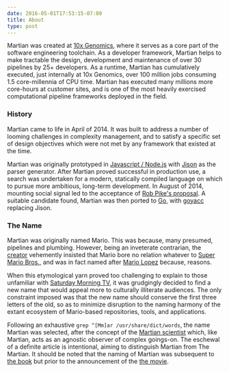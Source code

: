 ```yaml
---
date: 2016-05-01T17:53:15-07:00
title: About
type: post
---
```


Martian was created at [10x Genomics](https://www.10xgenomics.com/), where it serves as a core part of the software engineering toolchain. As a developer framework, Martian helps to make tractable the design, development and maintenance of over 30 pipelines by 25+ developers. As a runtime, Martian has cumulatively executed, just internally at 10x Genomics, over 100 million jobs consuming 1.5 core-millennia of CPU time. Martian has executed many millions more core-hours at customer sites, and is one of the most heavily exercised computational pipeline frameworks deployed in the field.

### History

Martian came to life in April of 2014. It was built to address a number of looming challenges in complexity management, and to satisfy a specific set of design objectives which were not met by any framework that existed at the time.

Martian was originally prototyped in [Javascript / Node.js](https://nodejs.org/) with [Jison](http://jison.org/) as the parser generator. After Martian proved successful in production use, a search was undertaken for a modern, statically compiled language on which to pursue more ambitious, long-term development. In August of 2014, mounting social signal led to the acceptance of [Rob Pike's proposal](https://www.youtube.com/watch?v=rKnDgT73v8s). A suitable candidate found, Martian was then ported to [Go](https://golang.org/), with [goyacc](https://godoc.org/golang.org/x/tools/cmd/goyacc) replacing Jison.

### The Name

Martian was originally named Mario. This was because, many presumed, pipelines and plumbing. However, being an inveterate contrarian, the [creator](https://twitter.com/ablewhiskey) vehemently insisted that Mario bore no relation whatever to [Super Mario Bros.](https://en.wikipedia.org/wiki/Super_Mario_Bros.), and was in fact named after [Mario Lopez](https://en.wikipedia.org/wiki/Mario_Lopez) because, reasons.

When this etymological yarn proved too challenging to explain to those unfamiliar with [Saturday Morning TV](https://en.wikipedia.org/wiki/Saved_by_the_Bell), it was grudgingly decided to find a new name that would appeal more to culturally illiterate audiences. The only constraint imposed was that the new name should conserve the first three letters of the old, so as to minimize disruption to the naming harmony of the extant ecosystem of Mario-based repositories, tools, and applications.

Following an exhaustive ```grep ^[Mm]ar /usr/share/dict/words```, the name Martian was selected, after the concept of the [Martian scientist](https://en.wikipedia.org/wiki/Martian_scientist) which, like Martian, acts as an agnostic observer of complex goings-on. The eschewal of a definite article is intentional, aiming to distinguish Martian from The Martian. It should be noted that the naming of Martian was subsequent to [the book](https://en.wikipedia.org/wiki/The_Martian_(Weir_novel)) but prior to the announcement of the [the movie](https://en.wikipedia.org/wiki/The_Martian_(film)).
